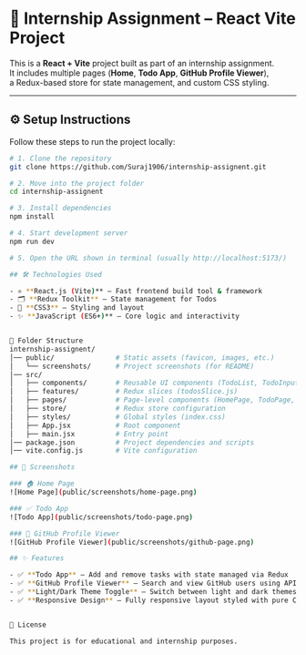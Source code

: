 # 🚀 Internship Assignment – React Vite Project  

This is a **React + Vite** project built as part of an internship assignment.  
It includes multiple pages (**Home**, **Todo App**, **GitHub Profile Viewer**),  
a Redux-based store for state management, and custom CSS styling.  

---

## ⚙️ Setup Instructions  

Follow these steps to run the project locally:  

```bash
# 1. Clone the repository
git clone https://github.com/Suraj1906/internship-assignent.git

# 2. Move into the project folder
cd internship-assignent

# 3. Install dependencies
npm install

# 4. Start development server
npm run dev

# 5. Open the URL shown in terminal (usually http://localhost:5173/)

## 🛠️ Technologies Used  

- ⚛ **React.js (Vite)** – Fast frontend build tool & framework  
- 🗂 **Redux Toolkit** – State management for Todos  
- 🎨 **CSS3** – Styling and layout  
- ✨ **JavaScript (ES6+)** – Core logic and interactivity  


📂 Folder Structure
internship-assignent/
│── public/               # Static assets (favicon, images, etc.)
│   └── screenshots/      # Project screenshots (for README)
│── src/
│   ├── components/       # Reusable UI components (TodoList, TodoInput, etc.)
│   ├── features/         # Redux slices (todosSlice.js)
│   ├── pages/            # Page-level components (HomePage, TodoPage, GithubPage)
│   ├── store/            # Redux store configuration
│   ├── styles/           # Global styles (index.css)
│   ├── App.jsx           # Root component
│   ├── main.jsx          # Entry point
│── package.json          # Project dependencies and scripts
│── vite.config.js        # Vite configuration

## 📸 Screenshots  

### 🏠 Home Page  
![Home Page](public/screenshots/home-page.png)  

### ✅ Todo App  
![Todo App](public/screenshots/todo-page.png)  

### 👤 GitHub Profile Viewer  
![GitHub Profile Viewer](public/screenshots/github-page.png)  

## ✨ Features  

- ✅ **Todo App** – Add and remove tasks with state managed via Redux  
- ✅ **GitHub Profile Viewer** – Search and view GitHub users using API integration  
- ✅ **Light/Dark Theme Toggle** – Switch between light and dark themes  
- ✅ **Responsive Design** – Fully responsive layout styled with pure CSS  


📜 License

This project is for educational and internship purposes.
